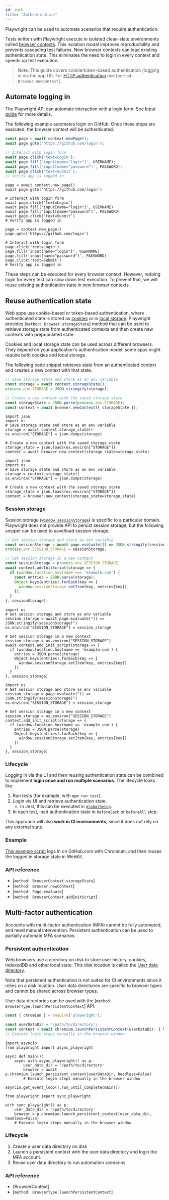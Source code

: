 ```yaml
---
id: auth
title: "Authentication"
---
```


Playwright can be used to automate scenarios that require authentication.

Tests written with Playwright execute in isolated clean-slate environments called
[browser contexts](./core-concepts.md#browser-contexts). This isolation model
improves reproducibility and prevents cascading test failures. New browser
contexts can load existing authentication state. This eliminates the need to
login in every context and speeds up test execution.

> Note: This guide covers cookie/token-based authentication (logging in via the
app UI). For [HTTP authentication](https://developer.mozilla.org/en-US/docs/Web/HTTP/Authentication) use [`method: Browser.newContext`].

<!-- TOC -->

## Automate logging in

The Playwright API can automate interaction with a login form. See
[Input guide](./input.md) for more details.

The following example automates login on GitHub. Once these steps are executed,
the browser context will be authenticated.

```js
const page = await context.newPage();
await page.goto('https://github.com/login');

// Interact with login form
await page.click('text=Login');
await page.fill('input[name="login"]', USERNAME);
await page.fill('input[name="password"]', PASSWORD);
await page.click('text=Submit');
// Verify app is logged in
```

```python-async
page = await context.new_page()
await page.goto('https://github.com/login')

# Interact with login form
await page.click('text=Login')
await page.fill('input[name="login"]', USERNAME)
await page.fill('input[name="password"]', PASSWORD)
await page.click('text=Submit')
# Verify app is logged in
```

```python-sync
page = context.new_page()
page.goto('https://github.com/login')

# Interact with login form
page.click('text=Login')
page.fill('input[name="login"]', USERNAME)
page.fill('input[name="password"]', PASSWORD)
page.click('text=Submit')
# Verify app is logged in
```

These steps can be executed for every browser context. However, redoing login
for every test can slow down test execution. To prevent that, we will reuse
existing authentication state in new browser contexts.

## Reuse authentication state

Web apps use cookie-based or token-based authentication, where authenticated
state is stored as [cookies](https://developer.mozilla.org/en-US/docs/Web/HTTP/Cookies)
or in [local storage](https://developer.mozilla.org/en-US/docs/Web/API/Storage).
Playwright provides [`method: Browser.storageState`] method that can be used to retrieve storage state from authenticated contexts and then create new contexts with prepopulated state.

Cookies and local storage state can be used across different browsers. They depend
on your application's authentication model: some apps might require both cookies
and local storage.

The following code snippet retrieves state from an authenticated context and
creates a new context with that state.

```js
// Save storage state and store as an env variable
const storage = await context.storageState();
process.env.STORAGE = JSON.stringify(storage);

// Create a new context with the saved storage state
const storageState = JSON.parse(process.env.STORAGE);
const context = await browser.newContext({ storageState });
```

```python-async
import json
import os
# Save storage state and store as an env variable
storage = await context.storage_state()
os.environ["STORAGE"] = json.dumps(storage)

# Create a new context with the saved storage state
storage_state = json.loads(os.environ["STORAGE"])
context = await browser.new_context(storage_state=storage_state)
```

```python-sync
import json
import os
# Save storage state and store as an env variable
storage = context.storage_state()
os.environ["STORAGE"] = json.dumps(storage)

# Create a new context with the saved storage state
storage_state = json.loads(os.environ["STORAGE"])
context = browser.new_context(storage_state=storage_state)
```

### Session storage

Session storage ([`window.sessionStorage`](https://developer.mozilla.org/en-US/docs/Web/API/Window/sessionStorage))
is specific to a particular domain. Playwright does not provide API to persist session storage, but the following snippet can be used to save/load session storage.

```js
// Get session storage and store as env variable
const sessionStorage = await page.evaluate(() => JSON.stringify(sessionStorage));
process.env.SESSION_STORAGE = sessionStorage;

// Set session storage in a new context
const sessionStorage = process.env.SESSION_STORAGE;
await context.addInitScript(storage => {
  if (window.location.hostname === 'example.com') {
    const entries = JSON.parse(storage);
    Object.keys(entries).forEach(key => {
      window.sessionStorage.setItem(key, entries[key]);
    });
  }
}, sessionStorage);
```

```python-async
import os
# Get session storage and store as env variable
session_storage = await page.evaluate("() => JSON.stringify(sessionStorage)")
os.environ["SESSION_STORAGE"] = session_storage

# Set session storage in a new context
session_storage = os.environ["SESSION_STORAGE"]
await context.add_init_script(storage => {
  if (window.location.hostname == 'example.com') {
    entries = JSON.parse(storage)
    Object.keys(entries).forEach(key => {
      window.sessionStorage.setItem(key, entries[key])
    })
  }
}, session_storage)
```

```python-sync
import os
# Get session storage and store as env variable
session_storage = page.evaluate("() => JSON.stringify(sessionStorage)")
os.environ["SESSION_STORAGE"] = session_storage

# Set session storage in a new context
session_storage = os.environ["SESSION_STORAGE"]
context.add_init_script(storage => {
  if (window.location.hostname == 'example.com') {
    entries = JSON.parse(storage)
    Object.keys(entries).forEach(key => {
      window.sessionStorage.setItem(key, entries[key])
    })
  }
}, session_storage)
```

### Lifecycle

Logging in via the UI and then reusing authentication state can be combined to
implement **login once and run multiple scenarios**. The lifecycle looks like:

1. Run tests (for example, with `npm run test`).
1. Login via UI and retrieve authentication state.
    * In Jest, this can be executed in [`globalSetup`](https://jestjs.io/docs/en/configuration#globalsetup-string).
1. In each test, load authentication state in `beforeEach` or `beforeAll` step.

This approach will also **work in CI environments**, since it does not rely
on any external state.

### Example

[This example script](https://github.com/microsoft/playwright/blob/master/docs/examples/authentication.js) logs in
on GitHub.com with Chromium, and then reuses the logged in storage state in WebKit.

### API reference
- [`method: BrowserContext.storageState`]
- [`method: Browser.newContext`]
- [`method: Page.evaluate`]
- [`method: BrowserContext.addInitScript`]

## Multi-factor authentication
Accounts with multi-factor authentication (MFA) cannot be fully automated, and need
manual intervention. Persistent authentication can be used to partially automate
MFA scenarios.

### Persistent authentication
Web browsers use a directory on disk to store user history, cookies, IndexedDB
and other local state. This disk location is called the [User data directory](https://chromium.googlesource.com/chromium/src/+/master/docs/user_data_dir.md).

Note that persistent authentication is not suited for CI environments since it
relies on a disk location. User data directories are specific to browser types
and cannot be shared across browser types.

User data directories can be used with the [`method: BrowserType.launchPersistentContext`] API.

```js
const { chromium } = require('playwright');

const userDataDir = '/path/to/directory';
const context = await chromium.launchPersistentContext(userDataDir, { headless: false });
// Execute login steps manually in the browser window
```

```python-async
import asyncio
from playwright import async_playwright

async def main():
    async with async_playwright() as p:
        user_data_dir = '/path/to/directory'
        browser = await p.chromium.launch_persistent_context(userDataDir, headless=False)
        # Execute login steps manually in the browser window

asyncio.get_event_loop().run_until_complete(main())
```

```python-sync
from playwright import sync_playwright

with sync_playwright() as p:
    user_data_dir = '/path/to/directory'
    browser = p.chromium.launch_persistent_context(user_data_dir, headless=False)
    # Execute login steps manually in the browser window
```

### Lifecycle

1. Create a user data directory on disk
2. Launch a persistent context with the user data directory and login the MFA account.
3. Reuse user data directory to run automation scenarios.

### API reference
- [BrowserContext]
- [`method: BrowserType.launchPersistentContext`]
